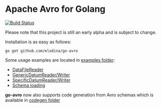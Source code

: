 Apache Avro for Golang
=====================

[![Build Status](https://travis-ci.org/elodina/go-avro.svg?branch=master)](https://travis-ci.org/elodina/go-avro)

Please note that this project is still an early alpha and is subject to change.

Installation is as easy as follows:

`go get github.com/elodina/go-avro`

Some usage examples are located in [examples folder](https://github.com/elodina/go-avro/tree/master/examples):

* [DataFileReader](https://github.com/elodina/go-avro/blob/master/examples/data_file/data_file.go)
* [GenericDatumReader/Writer](https://github.com/elodina/go-avro/blob/master/examples/generic_datum/generic_datum.go)
* [SpecificDatumReader/Writer](https://github.com/elodina/go-avro/blob/master/examples/specific_datum/specific_datum.go)
* [Schema loading](https://github.com/elodina/go-avro/blob/master/examples/load_schema/load_schema.go)


**go-avro** now also supports code generation from Avro schemas which is available in [codegen folder](https://github.com/elodina/go-avro/tree/master/codegen)
